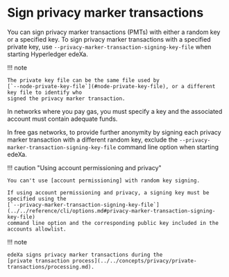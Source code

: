# Sign privacy marker transactions

You can sign privacy marker transactions (PMTs) with either a random key or a specified key. To sign privacy marker transactions with a specified private key, use `--privacy-marker-transaction-signing-key-file` when starting Hyperledger edeXa.

!!! note

```
The private key file can be the same file used by
[`--node-private-key-file`](#node-private-key-file), or a different key file to identify who
signed the privacy marker transaction.
```

In networks where you pay gas, you must specify a key and the associated account must contain adequate funds.

In free gas networks, to provide further anonymity by signing each privacy marker transaction with a different random key, exclude the `--privacy-marker-transaction-signing-key-file` command line option when starting edeXa.

!!! caution "Using account permissioning and privacy"

```
You can't use [account permissioning] with random key signing.

If using account permissioning and privacy, a signing key must be specified using the
[`--privacy-marker-transaction-signing-key-file`](../../reference/cli/options.md#privacy-marker-transaction-signing-key-file)
command line option and the corresponding public key included in the accounts allowlist.
```

!!! note

```
edeXa signs privacy marker transactions during the
[private transaction process](../../concepts/privacy/private-transactions/processing.md).
```
